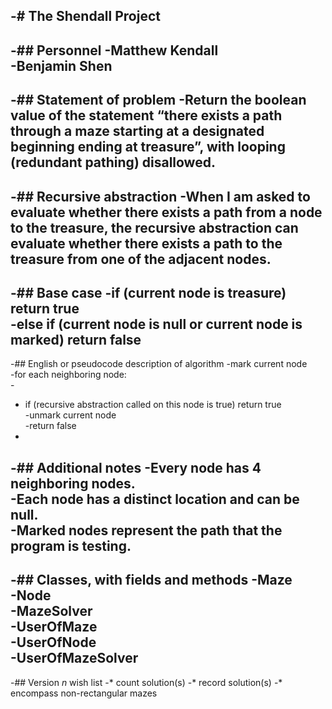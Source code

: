 -# The Shendall Project
-
-## Personnel
-Matthew Kendall  
-Benjamin Shen
-
-## Statement of problem
-Return the boolean value of the statement “there exists a path through a maze starting at a designated beginning ending at treasure”, with looping (redundant pathing) disallowed.
-
-## Recursive abstraction
-When I am asked to evaluate whether there exists a path from a node to the treasure, the recursive abstraction can evaluate whether there exists a path to the treasure from one of the adjacent nodes.
-
-## Base case
-if (current node is treasure) return true  
-else if (current node is null or current node is marked) return false  
-
-## English or pseudocode description of algorithm
-mark current node  
-for each neighboring node:  
-&nbsp;&nbsp;
-  if (recursive abstraction called on this node is true) return true  
-unmark current node  
-return false  
-
-## Additional notes
-Every node has 4 neighboring nodes.  
-Each node has a distinct location and can be null.  
-Marked nodes represent the path that the program is testing.  
-
-## Classes, with fields and methods
-**Maze**  
-**Node**  
-**MazeSolver**  
-**UserOfMaze**  
-**UserOfNode**  
-**UserOfMazeSolver**  
-
-## Version *n* wish list
-* count solution(s)
-* record solution(s)
-* encompass non-rectangular mazes
